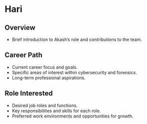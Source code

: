 # Hari

## Overview
- Brief introduction to Akash’s role and contributions to the team.

## Career Path
- Current career focus and goals.
- Specific areas of interest within cybersecurity and forensics.
- Long-term professional aspirations.

## Role Interested
- Desired job roles and functions.
- Key responsibilities and skills for each role.
- Preferred work environments and opportunities for growth.
